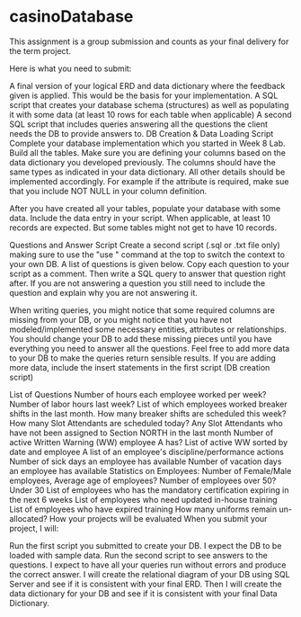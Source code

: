 # casinoDatabase
This assignment is a group submission and counts as your final delivery for the term project.

Here is what you need to submit:

A final version of your logical ERD and data dictionary where the feedback given is applied. This would be the basis for your implementation. 
A SQL script that creates your database schema (structures) as well as populating it with some data (at least 10 rows for each table when applicable)
A second SQL script that includes queries answering all the questions the client needs the DB to provide answers to. 
DB Creation & Data Loading Script
Complete your database implementation which you started in Week 8 Lab. Build all the tables. Make sure you are defining your columns based on the data dictionary you developed previously. The columns should have the same types as indicated in your data dictionary. All other details should be implemented accordingly. For example if the attribute is required,  make sue that you include NOT NULL in your column definition.  

After you have created all your tables, populate your database with some data. Include the data entry in your script. When applicable, at least 10 records are expected. But some tables might not get to have 10 records.

Questions and Answer Script
Create a second script (.sql or .txt file only) making sure to use the "use <db-name>" command at the top to switch the context to your own DB. A list of questions is given below. Copy each question to your script as a comment. Then write a SQL query to answer that question right after. If you are not answering a question you still need to include the question and explain why you are not answering it.

When writing queries, you might notice that some required columns are missing from your DB, or you might notice that you have not modeled/implemented some necessary entities, attributes or relationships. You should change your DB to add these missing pieces until you have everything you need to answer all the questions. Feel free to add more data to your DB to make the queries return sensible results. If you are adding more data, include the insert statements in the first script (DB creation script)

List of Questions
Number of hours each employee worked per week?
Number of labor hours last week?
List of which employees worked breaker shifts in the last month.
How many breaker shifts are scheduled this week?
How many Slot Attendants are scheduled today?
Any Slot Attendants who have not been assigned to Section NORTH in the last month
Number of active Written Warning (WW) employee A has?
List of active WW sorted by date and employee
A list of an employee's discipline/performance actions
Number of sick days an employee has available
Number of vacation days an employee has available
Statistics on Employees: Number of Female/Male employees, Average age of employees? Number of employees over 50? Under 30
List of employees who has the mandatory certification expiring in the next 6 weeks
List of employees who need updated in-house training
List of employees who have expired training
How many uniforms remain un-allocated?
How your projects will be evaluated
When you submit your project, I will:

Run the first script you submitted to create your DB. I expect the DB to be loaded with sample data. 
Run the second script to see answers to the questions. I expect to have all your queries run without errors and produce the correct answer.
I will create the relational diagram of your DB using SQL Server and see if it is consistent with your final ERD.
Then I will create the data dictionary for your DB and see if it is consistent with your final Data Dictionary.

